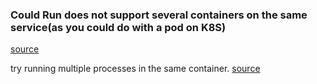 ### Could Run does not support several containers on the same service(as you could do with a pod on K8S)
[source](https://stackoverflow.com/questions/64330293/possible-to-deploy-or-use-several-containers-as-one-service-in-google-cloud-run)

try running multiple processes in the same container.
[source](https://medium.com/google-cloud/cloud-run-multiple-processes-4b6f1b3827e)

